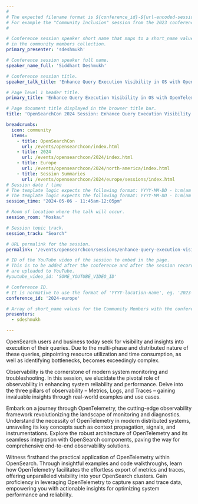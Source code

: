 ```yaml
---
#
# The expected filename format is ${conference_id}-${url-encoded-session-title}.md
# For example the "Community Inclusion" session from the 2023 conference in North America the title is "2023-north-america-community-inclusion.html"
#

# Conference session speaker short name that maps to a short_name value
# in the community members collection.
primary_presenter: 'sdeshmukh'

# Conference session speaker full name.
speaker_name_full: 'Siddhant Deshmukh'

# Conference session title.
speaker_talk_title: 'Enhance Query Execution Visibility in OS with OpenTelemetry'

# Page level 1 header title.
primary_title: 'Enhance Query Execution Visibility in OS with OpenTelemetry'

# Page document title displayed in the browser title bar.
title: 'OpenSearchCon 2024 Session: Enhance Query Execution Visibility in OS with OpenTelemetry'

breadcrumbs:
  icon: community
  items:
    - title: OpenSearchCon
      url: /events/opensearchcon/index.html
    - title: 2024
      url: /events/opensearchcon/2024/index.html
    - title: Europe
      url: /events/opensearchcon/2024/north-america/index.html
    - title: Session Summaries
      url: /events/opensearchcon/2024/europe/sessions/index.html
# Session date / time
# The template logic expects the following format: YYYY-MM-DD - h:m(am|pm)-(h:m(am|pm))
# The template logic expects the following format: YYYY-MM-DD - h:m(am|pm)-(h:m(am|pm))
session_time: "2024-05-06 - 11:45am-12:05pm"

# Room of location where the talk will occur.
session_room: "Moskau"

# Session topic track.
session_track: "Search"

# URL permalink for the session.
permalink: '/events/opensearchcon/sessions/enhance-query-execution-visibility-in-OS-with-opentelemetry.html'

# ID of the YouTube video of the session to embed in the page.
# This is to be added after the conference and after the session recordings
# are uploaded to YouTube.
#youtube_video_id: 'SOME_YOUTUBE_VIDEO_ID'

# Conference ID.
# It is normative to use the format of 'YYYY-location-name', eg. '2023-north-america'.
conference_id: '2024-europe'

# Array of short_name values for the Community Members with the conference_speaker persona whom are presenting the session. This includes the primary_speaker indicated above and any other presenters (if any).
presenters:
  - sdeshmukh

---
```

OpenSearch users and business today seek for visibility and insights into execution of their queries. Due to the multi-phase and distributed nature of these queries, pinpointing resource utilization and time consumption, as well as identifying bottlenecks, becomes exceedingly complex.

Observability is the cornerstone of modern system monitoring and troubleshooting. In this session, we elucidate the pivotal role of observability in enhancing system reliability and performance. Delve into the three pillars of observability – Metrics, Logs, and Traces – gaining invaluable insights through real-world examples and use cases.

Embark on a journey through OpenTelemetry, the cutting-edge observability framework revolutionizing the landscape of monitoring and diagnostics. Understand the necessity of OpenTelemetry in modern distributed systems, unraveling its key concepts such as context propagation, signals, and instrumentations. Explore the robust architecture of OpenTelemetry and its seamless integration with OpenSearch components, paving the way for comprehensive end-to-end observability solutions.

Witness firsthand the practical application of OpenTelemetry within OpenSearch. Through insightful examples and code walkthroughs, learn how OpenTelemetry facilitates the effortless export of metrics and traces, offering unparalleled visibility into your OpenSearch clusters. Gain proficiency in leveraging OpenTelemetry to capture span and trace data, empowering you with actionable insights for optimizing system performance and reliability.